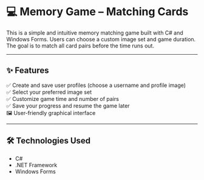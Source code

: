 # 💻 Memory Game – Matching Cards

This is a simple and intuitive memory matching game built with C# and Windows Forms. Users can choose a custom image set and game duration. The goal is to match all card pairs before the time runs out.

----

## ✨ Features

✅ Create and save user profiles (choose a username and profile image)  
✅ Select your preferred image set  
✅ Customize game time and number of pairs  
✅ Save your progress and resume the game later  
🖼️ User-friendly graphical interface  

---

## 🛠️ Technologies Used

- C#
- .NET Framework
- Windows Forms
